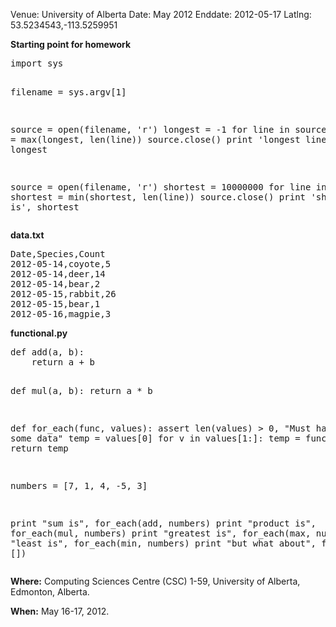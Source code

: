 Venue: University of Alberta
Date: May 2012
Enddate: 2012-05-17
Latlng: 53.5234543,-113.5259951

<p><strong>Starting point for homework</strong></p>
<pre>import sys

filename = sys.argv[1]

source = open(filename, 'r')
longest = -1
for line in source:
    longest = max(longest, len(line))
source.close()
print 'longest line is', longest

source = open(filename, 'r')
shortest = 10000000
for line in source:
    shortest = min(shortest, len(line))
source.close()
print 'shortest line is', shortest</pre>
<p><strong>data.txt</strong></p>
<pre>Date,Species,Count
2012-05-14,coyote,5
2012-05-14,deer,14
2012-05-14,bear,2
2012-05-15,rabbit,26
2012-05-15,bear,1
2012-05-16,magpie,3</pre>
<p><strong>functional.py</strong></p>
<pre>def add(a, b):
    return a + b

def mul(a, b):
    return a * b

def for_each(func, values):
    assert len(values) &gt; 0, "Must have some data"
    temp = values[0]
    for v in values[1:]:
        temp = func(temp, v)
    return temp

numbers = [7, 1, 4, -5, 3]

print "sum is", for_each(add, numbers)
print "product is", for_each(mul, numbers)
print "greatest is", for_each(max, numbers)
print "least is", for_each(min, numbers)
print "but what about", for_each(max, [])</pre>
<p><strong>Where:</strong> Computing Sciences Centre (CSC) 1-59, University of Alberta, Edmonton, Alberta.</p>
<p><strong>When:</strong> May 16-17, 2012.</p>
